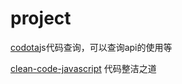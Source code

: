 # project
[codota](https://www.codota.com/code/javascript)js代码查询，可以查询api的使用等

[clean-code-javascript](https://github.com/ryanmcdermott/clean-code-javascript) 代码整洁之道